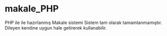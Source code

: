 # makale_PHP
PHP ile ile hazırlanmış Makale sistemi
Sistem tam olarak tamamlanmamıştır.
Dileyen kendine uygun hale getirerek kullanabilir.
